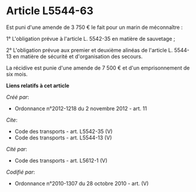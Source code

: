 # Article L5544-63

Est puni d'une amende de 3 750 € le fait pour un marin de méconnaître : 

1° L'obligation prévue à l'article L. 5542-35 en matière de sauvetage ; 

2° L'obligation prévue aux premier et deuxième alinéas de l'article L. 5544-13 en matière de sécurité et d'organisation des
secours. 

La récidive est punie d'une amende de 7 500 € et d'un emprisonnement de six mois.

**Liens relatifs à cet article**

_Créé par_:

  - Ordonnance n°2012-1218 du 2 novembre 2012 - art. 11

_Cite_:

  - Code des transports - art. L5542-35 (V)
  - Code des transports - art. L5544-13 (V)

_Cité par_:

  - Code des transports - art. L5612-1 (V)

_Codifié par_:

  - Ordonnance n°2010-1307 du 28 octobre 2010 - art. (V)
